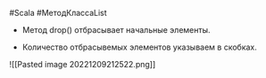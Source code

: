 #Scala #МетодКлассаList 

* Метод drop() отбрасывает начальные элементы.

* Количество отбрасывемых элементов указываем в скобках.

![[Pasted image 20221209212522.png]]